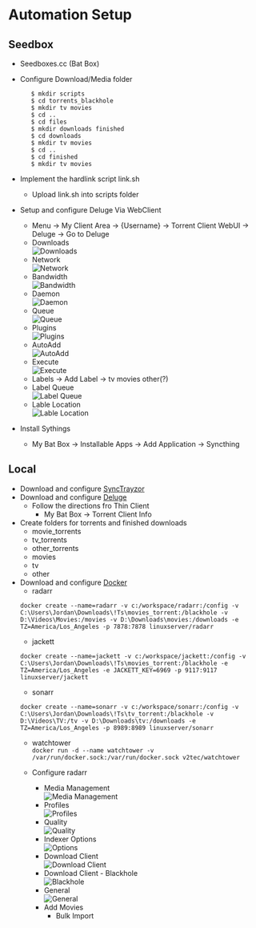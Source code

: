 # Automation Setup

## Seedbox
- Seedboxes.cc (Bat Box)
- Configure Download/Media folder

   ```$ mkdir torrents_blackhole 
      $ mkdir scripts
      $ cd torrents_blackhole 
      $ mkdir tv movies
      $ cd ..
      $ cd files
      $ mkdir downloads finished
      $ cd downloads 
      $ mkdir tv movies
      $ cd ..
      $ cd finished
      $ mkdir tv movies

- Implement the hardlink script link.sh
  - Upload link.sh into scripts folder
- Setup and configure Deluge Via WebClient
  - Menu -> My Client Area -> {Username} -> Torrent Client WebUI -> Deluge -> Go to Deluge
  - Downloads  
    ![Downloads](https://i.imgur.com/IuuQYTF.png)
  - Network  
    ![Network](https://i.imgur.com/gPbtGbL.png)
  - Bandwidth  
    ![Bandwidth](https://i.imgur.com/aNtIk3k.png)
  - Daemon  
    ![Daemon](https://i.imgur.com/WMXstoW.png)
  - Queue  
    ![Queue](https://i.imgur.com/GBTncWR.png)
  - Plugins  
    ![Plugins](https://i.imgur.com/j3Ci8XN.png)
  - AutoAdd  
    ![AutoAdd](https://i.imgur.com/ZpeeexZ.png)
  - Execute  
    ![Execute](https://i.imgur.com/qJK92sU.png)
  - Labels -> Add Label -> tv movies other(?)
  - Label Queue  
    ![Label Queue](https://i.imgur.com/LxPGm4u.png)
  - Lable Location  
    ![Lable Location](https://i.imgur.com/eDrazVR.png)
- Install Sythings 
  - My Bat Box -> Installable Apps -> Add Application -> Syncthing
    
## Local
- Download and configure [SyncTrayzor](https://github.com/canton7/SyncTrayzor/releases/tag/v1.1.22)
- Download and configure [Deluge](https://deluge-torrent.org/)
    - Follow the directions fro Thin Client 
      - My Bat Box -> Torrent Client Info
- Create folders for torrents and finished downloads
  - movie_torrents
  - tv_torrents
  - other_torrents
  - movies
  - tv
  - other
- Download and configure [Docker](https://www.docker.com/products/docker-desktop)  
    - radarr  
    ```
    docker create --name=radarr -v c:/workspace/radarr:/config -v C:\Users\Jordan\Downloads\!Ts\movies_torrent:/blackhole -v D:\Videos\Movies:/movies -v D:\Downloads\movies:/downloads -e TZ=America/Los_Angeles -p 7878:7878 linuxserver/radarr
    ```
    - jackett  
    ```
    docker create --name=jackett -v c:/workspace/jackett:/config -v C:\Users\Jordan\Downloads\!Ts\movies_torrent:/blackhole -e TZ=America/Los_Angeles -e JACKETT_KEY=6969 -p 9117:9117 linuxserver/jackett
    ```
    - sonarr  
    ```
    docker create --name=sonarr -v c:/workspace/sonarr:/config -v C:\Users\Jordan\Downloads\!Ts\tv_torrent:/blackhole -v D:\Videos\TV:/tv -v D:\Downloads\tv:/downloads -e TZ=America/Los_Angeles -p 8989:8989 linuxserver/sonarr
    ```
    - watchtower  
    ``` docker run -d --name watchtower -v /var/run/docker.sock:/var/run/docker.sock v2tec/watchtower ```
    
  - Configure radarr
    - Media Management  
    ![Media Management](https://i.imgur.com/ujea3tU.png?1)
    - Profiles  
    ![Profiles](https://i.imgur.com/wNZUWWe.png)
    - Quality  
    ![Quality](https://i.imgur.com/K0TBrQE.png)
    - Indexer Options  
    ![Options](https://i.imgur.com/YHWSZIY.png)
    - Download Client  
    ![Download Client](https://i.imgur.com/TLv32UP.png)
    - Download Client - Blackhole  
    ![Blackhole](https://i.imgur.com/LmeWulL.png)
    - General  
    ![General](https://i.imgur.com/pgCZB3L.png)
    - Add Movies 
      - Bulk Import
